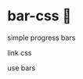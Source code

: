 bar-css :1234: 
=======

simple progress bars

link css
    <link rel="stylesheet" type="text/css" href="bar.css">

use bars
    <div class="bar">
    <span style="width: 50%;"></span>
    </div>
